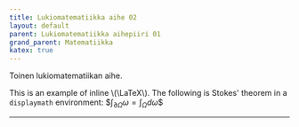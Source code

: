 ```yaml
---
title: Lukiomatematiikka aihe 02
layout: default
parent: Lukiomatematiikka aihepiiri 01
grand_parent: Matematiikka
katex: true
---
```


Toinen lukiomatematiikan aihe.

This is an example of inline \\(\LaTeX\\). The following is Stokes' theorem in a
`displaymath` environment: \$$\int_{\partial \Omega} \omega = \int_{\Omega} d\omega\$$

----